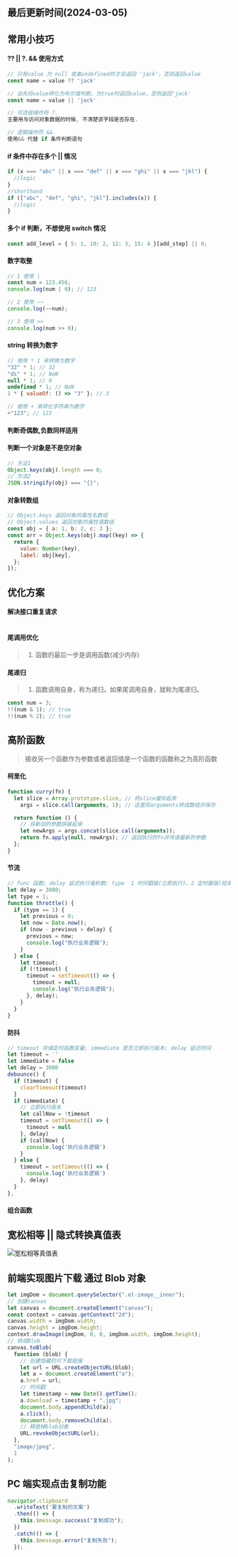 <!--
 * @Description:
 * @Author: panrui
 * @Date: 2023-04-25 08:57:17
 * @LastEditTime: 2023-11-24 13:52:18
 * @LastEditors: prui
 * 不忘初心,不负梦想
-->

## 最后更新时间(2024-03-05)

## 常用小技巧

#### ?? || ?. && 使用方式

```js
// 只有value 为 null 或者undefined时才会返回 'jack'，否则返回value
const name = value ?? 'jack'

// 会先将value转化为布尔值判断，为true时返回value，否则返回'jack'
const name = value || 'jack'

// 可选链操作符 ?.
主要用与访问对象数据的时候, 不清楚该字段是否存在.

// 逻辑操作符 &&
使用&& 代替 if 条件判断语句
```

#### if 条件中存在多个 || 情况

```js
if (x === "abc" || x === "def" || x === "ghi" || x === "jkl") {
  //logic
}
//shorthand
if (["abc", "def", "ghi", "jkl"].includes(x)) {
  //logic
}
```

#### 多个 if 判断，不想使用 switch 情况

```js
const add_level = { 5: 1, 10: 2, 12: 3, 15: 4 }[add_step] || 0;
```

#### 数字取整

```js
// 1 使用 |
const num = 123.456;
console.log(num | 0); // 123

// 2 使用 ~~
console.log(~~num);

// 3 使用 >>
console.log(num >> 0);
```

#### string 转换为数字

```js
// 使用 * 1 来转换为数字
"32" * 1; // 32
"ds" * 1; // NaN
null * 1; // 0
undefined * 1; // NaN
1 * { valueOf: () => "3" }; // 3

// 使用 + 来转化字符串为数字
+"123"; // 123
```

#### 判断奇偶数,负数同样适用

#### 判断一个对象是不是空对象

```js
// 方法1
Object.keys(obj).length === 0;
// 方法2
JSON.stringify(obj) === "{}";
```

#### 对象转数组

```js
// Object.keys 返回对象的属性名数组
// Object.values 返回对象的属性值数组
const obj = { a: 1, b: 2, c: 3 };
const arr = Object.keys(obj).map((key) => {
  return {
    value: Number(key),
    label: obj[key],
  };
});
```

## 优化方案

#### 解决接口重复请求

```js

```

#### 尾调用优化

> 1. 函数的最后一步是调用函数(减少内存)

#### 尾递归

> 1. 函数调用自身，称为递归。如果尾调用自身，就称为尾递归。

```js
const num = 3;
!!(num & 1); // true
!!(num % 2); // true
```

## 高阶函数

> 接收另一个函数作为参数或者返回值是一个函数的函数称之为高阶函数

#### 柯里化

```js
function curry(fn) {
  let slice = Array.prototype.slice, // 将slice缓存起来
    args = slice.call(arguments, 1); // 这里将arguments转成数组并保存

  return function () {
    // 将新旧的参数拼接起来
    let newArgs = args.concat(slice.call(arguments));
    return fn.apply(null, newArgs); // 返回执行的fn并传递最新的参数
  };
}
```

#### 节流

```js
// func 函数; delay 延迟执行毫秒数; type  1 时间戳版(立即执行)，2 定时器版(结束在执行一次)
let delay = 3000;
let type = 1;
function throttle() {
  if (type == 1) {
    let previous = 0;
    let now = Date.now();
    if (now - previous > delay) {
      previous = now;
      console.log("执行业务逻辑");
    }
  } else {
    let timeout;
    if (!timeout) {
      timeout = setTimeout(() => {
        timeout = null;
        console.log("执行业务逻辑");
      }, delay);
    }
  }
}
```

#### 防抖

```js
// timeout 存储定时函数变量; immediate 是否立即执行版本; delay 延迟时间
let timeout = ''
let immediate = false
let delay = 3000
debounce() {
  if (timeout) {
    clearTimeout(timeout)
  }
  if (immediate) {
    // 立即执行版本
    let callNow = !timeout
    timeout = setTimeout(() => {
      timeout = null
    }, delay)
    if (callNow) {
      console.log('执行业务逻辑')
    }
  } else {
    timeout = setTimeout(() => {
      console.log('执行业务逻辑')
    }, delay)
  }
},
```

#### 组合函数

## 宽松相等 || 隐式转换真值表

![宽松相等真值表](http://work.panrui.top:8083/static/ToPrimitive_20210630102406.jpg)

## 前端实现图片下载 通过 Blob 对象

```js
let imgDom = document.querySelector(".el-image__inner");
// 创建canvas
let canvas = document.createElement("canvas");
const context = canvas.getContext("2d");
canvas.width = imgDom.width;
canvas.height = imgDom.height;
context.drawImage(imgDom, 0, 0, imgDom.width, imgDom.height);
// 转成Blob
canvas.toBlob(
  function (blob) {
    // 创建隐藏的可下载链接
    let url = URL.createObjectURL(blob);
    let a = document.createElement("a");
    a.href = url;
    // 时间戳
    let timestamp = new Date().getTime();
    a.download = timestamp + ".jpg";
    document.body.appendChild(a);
    a.click();
    document.body.removeChild(a);
    // 释放掉blob对象
    URL.revokeObjectURL(url);
  },
  "image/jpeg",
  1
);
```

## PC 端实现点击复制功能

```js
navigator.clipboard
  .writeText('要复制的文案')
  .then(() => {
    this.$message.success("复制成功");
  })
  .catch(() => {
    this.$message.error("复制失败");
  });
```
